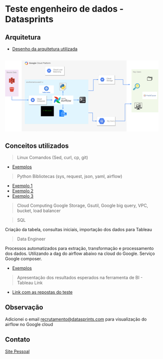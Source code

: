 # Teste engenheiro de dados -  Datasprints


## Arquitetura

* [Desenho da arquitetura utilizada](https://github.com/lopesdiego12/Datasprints/blob/master/Architecture/DataSprints%20Architecture.pdf)

![image](https://raw.githubusercontent.com/lopesdiego12/Datasprints/master/DataSprints%20Architecture.png)
---

## Conceitos utilizados

>Linux
Comandos (Sed, curl, cp, git)

* [Exemplos](https://raw.githubusercontent.com/lopesdiego12/Datasprints/master/Composer/Airflow/Dags/Config/DataSprints.yml)

>Python 
Bibliotecas (sys, request, json, yaml, airflow)

* [Exemplo 1](https://raw.githubusercontent.com/lopesdiego12/Datasprints/master/Composer/Airflow/Dags/DagCode.py)
* [Exemplo 2](https://raw.githubusercontent.com/lopesdiego12/Datasprints/master/Composer/Airflow/Data/CleanJson_2009.py)
* [Exemplo 3](https://raw.githubusercontent.com/lopesdiego12/Datasprints/master/Composer/Airflow/Data/json2csv.py)

>Cloud Computing
Google Storage, Gsutil, Google big query, VPC, bucket, load balancer


>SQL

Criação da tabela, consultas iniciais, importação dos dados para Tableau


>Data Engineer

Processos automatizados para extração, transformação e processamento dos dados. Utilizando a dag do airflow abaixo na cloud do Google. Serviço Google composer.

* [Exemplos](https://raw.githubusercontent.com/lopesdiego12/Datasprints/master/Architecture/Captura%20de%20Tela%202020-05-20%20a%CC%80s%204.59.47%20PM.png)


>Apresentação dos resultados esperados na ferramenta de BI - Tableau
Link

* [Link com as repostas do teste]()


## Observação
Adicionei o email recrutamento@datasprints.com para visualização do airflow no Google cloud

## Contato
[Site Pessoal](http://lopesdiego12.github.io/portfolio)
